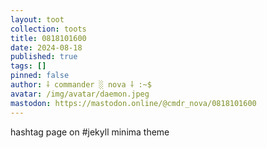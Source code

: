 ```yaml
---
layout: toot
collection: toots
title: 0818101600
date: 2024-08-18
published: true
tags: []
pinned: false
author: ⸸ commander ░ nova ⸸ :~$
avatar: /img/avatar/daemon.jpeg
mastodon: https://mastodon.online/@cmdr_nova/0818101600
---
```


hashtag page on #jekyll minima theme
